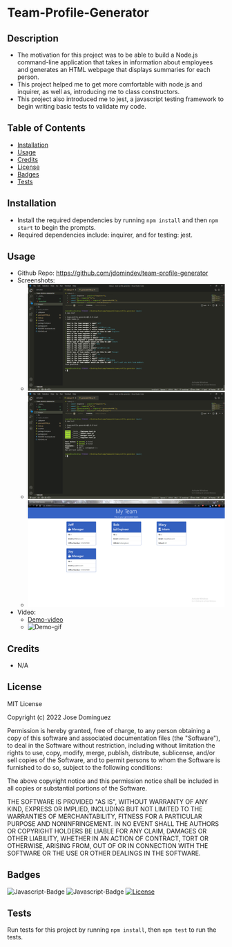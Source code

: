 # Team-Profile-Generator
## Description
- The motivation for this project was to be able to build a Node.js command-line application that takes in information about employees and generates an HTML webpage that displays summaries for each person.
- This project helped me to get more comfortable with node.js and inquirer, as well as, introducing me to class constructors.
- This project also introduced me to jest, a javascript testing framework to begin writing basic tests to validate my code.
## Table of Contents
- [Installation](#installation)
- [Usage](#usage)
- [Credits](#credits)
- [License](#license)
- [Badges](#badges)
- [Tests](#tests)
## Installation
- Install the required dependencies by running ```npm install``` and then ```npm start``` to begin the prompts.
- Required dependencies include: inquirer, and for testing: jest.
## Usage
- Github Repo: https://github.com/jdomindev/team-profile-generator
- Screenshots:
    - ![Prompt](./images/TPG-prompts.png)
    - ![Tests](./images/TPG-tests.png)
    - ![HTML](./images/TPG-team-page.png)
- Video:
    - [Demo-video](https://drive.google.com/file/d/19GPnora-fKZwI7Zj8LvNsllUN7tsi3pv/view?usp=sharing)
    - ![Demo-gif](./images/TPG-demo-video.gif)
## Credits
- N/A
## License
MIT License

Copyright (c) 2022 Jose Dominguez

Permission is hereby granted, free of charge, to any person obtaining a copy of this software and associated documentation files (the "Software"), to deal in the Software without restriction, including without limitation the rights to use, copy, modify, merge, publish, distribute, sublicense, and/or sell copies of the Software, and to permit persons to whom the Software is furnished to do so, subject to the following conditions:

The above copyright notice and this permission notice shall be included in all copies or substantial portions of the Software.

THE SOFTWARE IS PROVIDED "AS IS", WITHOUT WARRANTY OF ANY KIND, EXPRESS OR IMPLIED, INCLUDING BUT NOT LIMITED TO THE WARRANTIES OF MERCHANTABILITY, FITNESS FOR A PARTICULAR PURPOSE AND NONINFRINGEMENT. IN NO EVENT SHALL THE AUTHORS OR COPYRIGHT HOLDERS BE LIABLE FOR ANY CLAIM, DAMAGES OR OTHER LIABILITY, WHETHER IN AN ACTION OF CONTRACT, TORT OR OTHERWISE, ARISING FROM, OUT OF OR IN CONNECTION WITH THE SOFTWARE OR THE USE OR OTHER DEALINGS IN THE SOFTWARE.
## Badges
![Javascript-Badge](https://img.shields.io/badge/Code-Javascript-yellow)
![Javascript-Badge](https://img.shields.io/badge/Code-Node.js-green)
[![License](https://img.shields.io/badge/License-MIT-lightgrey.svg)](https://opensource.org/licenses/MIT)
## Tests
Run tests for this project by running ```npm install```, then ```npm test``` to run the tests.